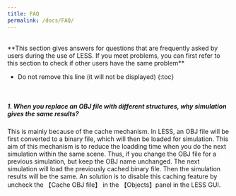 ```yaml
---
title: FAQ
permalink: /docs/FAQ/
---
```


<br/>
**This section  gives answers for questions that are frequently asked by users during the use of LESS. If you meet problems, you can first refer to this section to check if other users have the same problem**

<style>
  // Adding 'Contents' headline to the TOC
#markdown-toc::before {
    content: "Contents";
    font-weight: bold;
}

// Using numbers instead of bullets for listing
#markdown-toc ul {
    list-style: none;
}
  
#markdown-toc {
    border: 1px solid #aaa;
    padding: 1.5em;
    list-style: none;
    display: inline-block;
}
#markdown-toc li ul{
    list-style: none;
}
</style>

 * Do not remove this line (it will not be displayed)
{:toc}

<br/>

##### 1. When you replace an OBJ file with different structures, why simulation gives the same results?
This is mainly because of the cache mechanism. In LESS, an OBJ file will be first converted to a binary file, which will then be loaded for simulation. This aim of this mechanism is to reduce the loadding time when you do the next simulation within the same scene. Thus, if you change the OBJ file for a previous simulation, but keep the OBJ name unchanged. The next simulation will load the previously cached binary file. Then the simulation results will be the same. An solution is to disable this caching feature by uncheck the 【Cache OBJ file】 in the 【Objects】panel in the LESS GUI.

